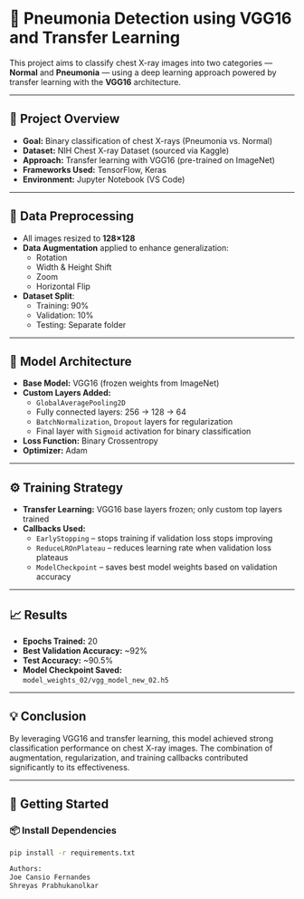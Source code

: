 # 📌 Pneumonia Detection using VGG16 and Transfer Learning

This project aims to classify chest X-ray images into two categories — **Normal** and **Pneumonia** — using a deep learning approach powered by transfer learning with the **VGG16** architecture.

---

## 📁 Project Overview

- **Goal:** Binary classification of chest X-rays (Pneumonia vs. Normal)
- **Dataset:** NIH Chest X-ray Dataset (sourced via Kaggle)
- **Approach:** Transfer learning with VGG16 (pre-trained on ImageNet)
- **Frameworks Used:** TensorFlow, Keras
- **Environment:** Jupyter Notebook (VS Code)

---

## 🧪 Data Preprocessing

- All images resized to **128×128**
- **Data Augmentation** applied to enhance generalization:
  - Rotation
  - Width & Height Shift
  - Zoom
  - Horizontal Flip
- **Dataset Split**:
  - Training: 90%
  - Validation: 10%
  - Testing: Separate folder

---

## 🧠 Model Architecture

- **Base Model:** VGG16 (frozen weights from ImageNet)
- **Custom Layers Added:**
  - `GlobalAveragePooling2D`
  - Fully connected layers: 256 → 128 → 64
  - `BatchNormalization`, `Dropout` layers for regularization
  - Final layer with `Sigmoid` activation for binary classification
- **Loss Function:** Binary Crossentropy
- **Optimizer:** Adam

---

## ⚙️ Training Strategy

- **Transfer Learning:** VGG16 base layers frozen; only custom top layers trained
- **Callbacks Used:**
  - `EarlyStopping` – stops training if validation loss stops improving
  - `ReduceLROnPlateau` – reduces learning rate when validation loss plateaus
  - `ModelCheckpoint` – saves best model weights based on validation accuracy

---

## 📈 Results

- **Epochs Trained:** 20
- **Best Validation Accuracy:** ~92%
- **Test Accuracy:** ~90.5%
- **Model Checkpoint Saved:**  
  `model_weights_02/vgg_model_new_02.h5`

---

## 💡 Conclusion

By leveraging VGG16 and transfer learning, this model achieved strong classification performance on chest X-ray images. The combination of augmentation, regularization, and training callbacks contributed significantly to its effectiveness.

---

## 🚀 Getting Started

### 📦 Install Dependencies

```bash
pip install -r requirements.txt

Authors:
Joe Cansio Fernandes
Shreyas Prabhukanolkar
